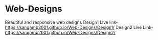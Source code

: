 # Web-Designs
Beautiful and responsive web designs
Design1 Live link- https://sangamb2001.github.io/Web-Designs/Design1/
Design2 Live Link- https://sangamb2001.github.io/Web-Designs/Design2/
